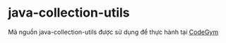 # java-collection-utils
Mã nguồn java-collection-utils được sử dụng để thực hành tại [CodeGym](https://codegym.vn)
